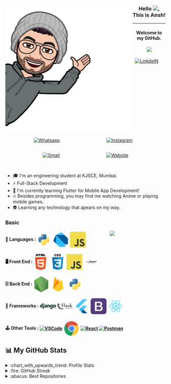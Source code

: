 <div align="center">
<img align="left" src="/hi.jpeg"  height="400px">
<h3>Hello <img src="https://github.com/TheDudeThatCode/TheDudeThatCode/blob/master/Assets/Earth.gif" width="24px"/>, This is Ansh!</h3><hr>
<h4>Welcome to my GitHub.</h4>
<img src="https://visitor-badge.glitch.me/badge?page_id=anshrathod.anshrathod"/>
<div height="20px">&nbsp;</div>
<a href="https://www.linkedin.com/in/anshrathod/"><img alt="LinkdeIN" width="22px" src="https://cdn.jsdelivr.net/npm/simple-icons@v3/icons/linkedin.svg" /></a>&nbsp;&nbsp;&nbsp;&nbsp;<a href="https://api.whatsapp.com/send?phone=9082829911"  style="padding:10%" ><img alt="Whatsapp" width="22px" src="https://cdn.jsdelivr.net/npm/simple-icons@v3/icons/whatsapp.svg" style="padding:15px"/></a>&nbsp;&nbsp;&nbsp;&nbsp;<a href="https://www.instagram.com/un.shh/"  style="padding:10%" ><img alt="Instagram" width="22px" src="https://cdn.jsdelivr.net/npm/simple-icons@v3/icons/instagram.svg" style="padding:15px"/></a>&nbsp;&nbsp;&nbsp;&nbsp;<a href="mailto:ansh.rathod@somaiya.edu"  style="padding:10%" ><img alt="Gmail" width="22px" src="https://cdn.jsdelivr.net/npm/simple-icons@v3/icons/gmail.svg" style="padding:15px" /></a>&nbsp;&nbsp;&nbsp;&nbsp;<a href="https://unshh.me"  style="padding:10%" ><img alt="Website" width="22px" src="https://static.vecteezy.com/system/resources/thumbnails/000/357/012/small/1__288_29.jpg" style="padding:15px" /></a>
<div height="20px">&nbsp;</div>
</div>

- :mortar_board: I'm an engineering student at KJSCE, Mumbai.
- :zap: Full-Stack Development
- :beginner: I'm currently learning Flutter for Mobile App Development!
- :fire: Besides programming, you may find me watching Anime or playing mobile games.
- :alien: Learning any technology that apears on my way.

### Basic

<img src="https://media.tenor.com/images/4a8695051eb201aaab83a058ac1dfaaa/tenor.gif" align="right" width="35%">

#### :speech_balloon: Languages :[<img align="center" src="https://raw.githubusercontent.com/github/explore/80688e429a7d4ef2fca1e82350fe8e3517d3494d/topics/python/python.png" width="50" alt="Python" />](https://www.python.org/) [<img align="center" src="https://raw.githubusercontent.com/github/explore/80688e429a7d4ef2fca1e82350fe8e3517d3494d/topics/dart/dart.png" width="50" alt="Dart" />](https://www.dart.dev/) [<img align="center" src="https://raw.githubusercontent.com/github/explore/80688e429a7d4ef2fca1e82350fe8e3517d3494d/topics/javascript/javascript.png" width="50" alt="JS" />](https://en.wikipedia.org/wiki/JavaScript)

#### :desktop_computer: Front End :[<img align="center" src="https://raw.githubusercontent.com/github/explore/80688e429a7d4ef2fca1e82350fe8e3517d3494d/topics/html/html.png" width="50" alt="HTML" />](https://en.wikipedia.org/wiki/HTML) [<img align="center" src="https://raw.githubusercontent.com/github/explore/80688e429a7d4ef2fca1e82350fe8e3517d3494d/topics/css/css.png" width="50" alt="CSS" />](https://en.wikipedia.org/wiki/CSS) [<img align="center" src="https://raw.githubusercontent.com/github/explore/80688e429a7d4ef2fca1e82350fe8e3517d3494d/topics/javascript/javascript.png" width="50" alt="Javascript" />](https://en.wikipedia.org/wiki/JavaScript) [<img align="center" src="https://raw.githubusercontent.com/github/explore/80688e429a7d4ef2fca1e82350fe8e3517d3494d/topics/jquery/jquery.png" width="50" alt="Jquery" />](https://jquery.com/)

#### :file_cabinet: Back End : [<img align="center" src="https://raw.githubusercontent.com/github/explore/80688e429a7d4ef2fca1e82350fe8e3517d3494d/topics/nodejs/nodejs.png" width="50" alt="Node" />](https://nodejs.org/en/) [<img align="center" src="https://raw.githubusercontent.com/github/explore/80688e429a7d4ef2fca1e82350fe8e3517d3494d/topics/firebase/firebase.png" width="50" alt="Firebase" />](https://firebase.google.com/) [<img align="center" src="https://raw.githubusercontent.com/github/explore/80688e429a7d4ef2fca1e82350fe8e3517d3494d/topics/python/python.png" width="50" alt="Python" />](https://www.python.org/)

#### :jigsaw: Frameworks : [<img align="center" src="https://raw.githubusercontent.com/github/explore/80688e429a7d4ef2fca1e82350fe8e3517d3494d/topics/django/django.png" width="50" alt="Django" />](https://www.djangoproject.com/) [<img align="center" src="https://raw.githubusercontent.com/github/explore/80688e429a7d4ef2fca1e82350fe8e3517d3494d/topics/flask/flask.png" width="50" alt="Flask" />](https://flask.palletsprojects.com/en/1.1.x/) [<img align="center" src="https://raw.githubusercontent.com/github/explore/80688e429a7d4ef2fca1e82350fe8e3517d3494d/topics/flutter/flutter.png" width="50" alt="Flutter" />](https://flutter.dev/) [<img align="center" src="https://raw.githubusercontent.com/github/explore/80688e429a7d4ef2fca1e82350fe8e3517d3494d/topics/bootstrap/bootstrap.png" width="50" alt="Bootstrap" />](https://getbootstrap.com/) [<img align="center" src="https://raw.githubusercontent.com/github/explore/80688e429a7d4ef2fca1e82350fe8e3517d3494d/topics/react/react.png" width="50" alt="React" />](https://reactjs.org/)

#### :joystick: Other Tools : [<img align="center" src="https://code.visualstudio.com/assets/updates/1_35/logo-stable.png" width="50" alt="VSCode" />](https://code.visualstudio.com/) [<img align="center" src="https://raw.githubusercontent.com/github/explore/80688e429a7d4ef2fca1e82350fe8e3517d3494d/topics/chrome/chrome.png" width="50" alt="React" />](https://chrome.google.com/) [<img align="center" src="https://brave.com/wp-content/uploads/2019/03/brave-logo.png" width="50" alt="React" />](https://brave.com/) [<img src="https://avatars3.githubusercontent.com/u/10251060?s=200&v=4" align="center" width="50" alt="Postman" />](https://www.postman.com/)

## :bar_chart: My GitHub Stats

<details>
  <summary>:chart_with_upwards_trend: Profile Stats</summary>
  <br/>
  <img src="https://github-readme-stats.vercel.app/api?username=anshrathod&show_icons=true&theme=chartreuse-dark" alt="GitHub Stats" align="center" width="48%" />
  <img src="https://github-readme-stats.vercel.app/api/top-langs/?username=anshrathod&layout=compact&theme=chartreuse-dark&langs_count=6" alt="GitHub Top-Langs" align="center" width="40%" />
  <br/>
  <b>Note:</b> This is only a metric of the languages my public code on GitHub consists of and does not reflect my expertise or skill level.
</details>

<details>
  <summary>:fire: GitHub Streak</summary>
  <br/>
  <img src="https://github-readme-streak-stats.herokuapp.com/?user=anshrathod&theme=dark&show-icons=true" alt="GitHub Streak" align="center" />
</details>

<details> 
  <summary>:abacus: Best Repositories</summary>
  <br/>
  <img src="https://github-readme-stats.vercel.app/api/pin?username=anshrathod&repo=Pokedex&title_color=fff&icon_color=f9f9f9&text_color=9f9f9f&bg_color=151515" alt="Pokedex" align="center" />
	<img src="https://github-readme-stats.vercel.app/api/pin?username=anshrathod&repo=button_animations&title_color=fff&icon_color=f9f9f9&text_color=9f9f9f&bg_color=151515" alt="Button Animations" align="center" />
  <br/>
</details>
